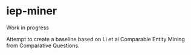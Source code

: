 iep-miner
=========
Work in progress

Attempt to create a baseline based on Li et al Comparable Entity Mining from Comparative Questions.

